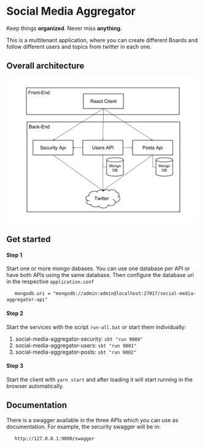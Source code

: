 # Social Media Aggregator

Keep things **organized**. Never miss **anything**.

This is a multitenant application, where you can create different Boards and follow different users and topics from twitter in each one.

## Overall architecture

![Social Media Aggregator Architecture](https://github.com/sfederella/social-media-aggregator/blob/master/docs/architecture.svg)

## Get started

#### Step 1

Start one or more mongo dabases. You can use one database per API or have both APIs using the same database. Then configure the database uri in the respective ``application.conf``
```
   mongodb.uri = "mongodb://admin:admin@localhost:27017/social-media-aggregator-api"
```

#### Step 2

Start the services with the script ``run-all.bat`` or start them individually:
1. social-media-aggregator-security: ``sbt "run 9000"``
2. social-media-aggregator-users: ``sbt "run 9001"``
3. social-media-aggregator-posts: ``sbt "run 9002"``

#### Step 3

Start the client with ``yarn start`` and after loading it will start running in the browser automatically.

## Documentation

There is a swagger available in the three APIs which you can use as documentation. For example, the security swagger will be in:
```
   http://127.0.0.1:9000/swagger
```

